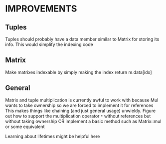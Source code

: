# IMPROVEMENTS
## Tuples
Tuples should probably have a data member similar to Matrix for storing its info. This would simplify the indexing code

## Matrix
Make matrixes indexable by simply making the index return m.data[idx]


## General
Matrix and tuple multiplication is currently awful to work with because Mul wants to take ownership so we are forced to implement it for references
This makes things like chaining (and just general usage) unwieldy. Figure out how to support the multiplication operator `*` without references but without taking ownership
OR implement a basic method such as Matrix::mul or some equivalent

Learning about lifetimes might be helpful here
